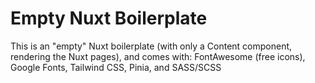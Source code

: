 # Empty Nuxt Boilerplate
This is an "empty" Nuxt boilerplate (with only a Content component, rendering the Nuxt pages), and comes with: FontAwesome (free icons), Google Fonts, Tailwind CSS, Pinia, and SASS/SCSS